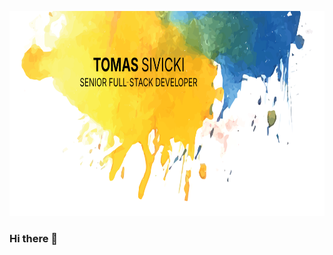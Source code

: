 <p align="center">
  <img src="assets/animation.svg?sanitize=1" width="772" height="328" />
</p>

### Hi there 👋